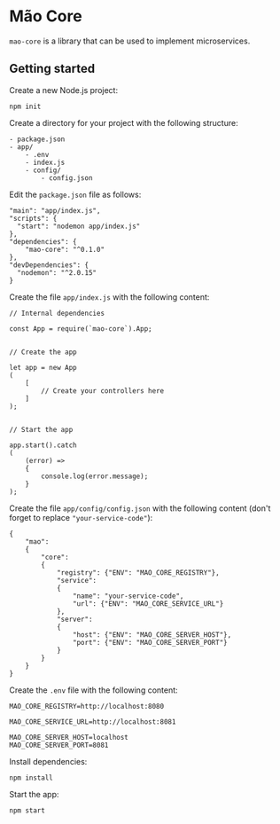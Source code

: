 # Mão Core

`mao-core` is a library that can be used to implement microservices.


## Getting started

Create a new Node.js project:

```
npm init
```

Create a directory for your project with the following structure:

```
- package.json
- app/
	- .env
	- index.js
	- config/
		- config.json
```

Edit the `package.json` file as follows:

```
"main": "app/index.js",
"scripts": {
  "start": "nodemon app/index.js"
},
"dependencies": {
	"mao-core": "^0.1.0"
},
"devDependencies": {
  "nodemon": "^2.0.15"
}
```

Create the file `app/index.js` with the following content:

```
// Internal dependencies

const App = require(`mao-core`).App;


// Create the app

let app = new App
(
	[
		// Create your controllers here
	]
);


// Start the app

app.start().catch
(
	(error) =>
	{
		console.log(error.message);
	}
);
```

Create the file `app/config/config.json` with the following content (don't forget to replace `"your-service-code"`):

```
{
	"mao":
	{
		"core":
		{
			"registry": {"ENV": "MAO_CORE_REGISTRY"},
			"service":
			{
				"name": "your-service-code",
				"url": {"ENV": "MAO_CORE_SERVICE_URL"}
			},
			"server":
			{		
				"host": {"ENV": "MAO_CORE_SERVER_HOST"},
				"port": {"ENV": "MAO_CORE_SERVER_PORT"}
			}
		}
	}
}
```

Create the `.env` file with the following content:

```
MAO_CORE_REGISTRY=http://localhost:8080

MAO_CORE_SERVICE_URL=http://localhost:8081

MAO_CORE_SERVER_HOST=localhost
MAO_CORE_SERVER_PORT=8081
```

Install dependencies:

```
npm install
```

Start the app:

```
npm start
```
